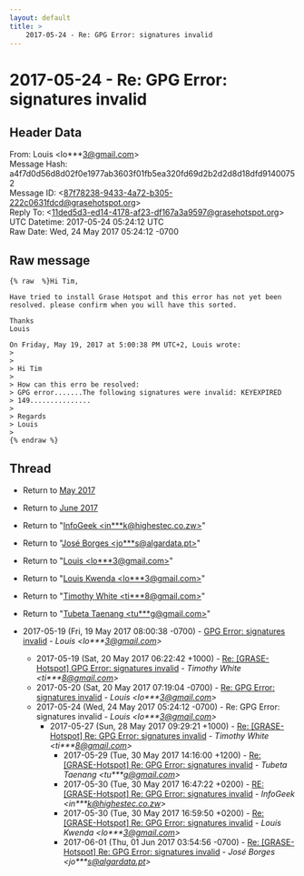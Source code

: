 ```yaml
---
layout: default
title: >
    2017-05-24 - Re: GPG Error: signatures invalid
---
```


# 2017-05-24 - Re: GPG Error: signatures invalid

## Header Data

From: Louis \<lo***3@gmail.com\><br>
Message Hash: a4f7d0d56d8d02f0e1977ab3603f01fb5ea320fd69d2b2d2d8d18dfd91400752<br>
Message ID: \<87f78238-9433-4a72-b305-222c0631fdcd@grasehotspot.org\><br>
Reply To: \<11ded5d3-ed14-4178-af23-df167a3a9597@grasehotspot.org\><br>
UTC Datetime: 2017-05-24 05:24:12 UTC<br>
Raw Date: Wed, 24 May 2017 05:24:12 -0700<br>

## Raw message

```
{% raw  %}Hi Tim, 

Have tried to install Grase Hotspot and this error has not yet been 
resolved. please confirm when you will have this sorted.

Thanks 
Louis

On Friday, May 19, 2017 at 5:00:38 PM UTC+2, Louis wrote:
>
>
> Hi Tim
>
> How can this erro be resolved:
> GPG error.......The following signatures were invalid: KEYEXPIRED 
> 149...............
>
> Regards
> Louis
>
{% endraw %}
```

## Thread

+ Return to [May 2017](/archive/2017/05)
+ Return to [June 2017](/archive/2017/06)

+ Return to "[InfoGeek <in***k<span>@</span>highestec.co.zw>](/authors/in___k_at_highestec_co_zw)"
+ Return to "[José Borges <jo***s<span>@</span>algardata.pt>](/authors/jo___s_at_algardata_pt)"
+ Return to "[Louis <lo***3<span>@</span>gmail.com>](/authors/lo___3_at_gmail_com)"
+ Return to "[Louis Kwenda <lo***3<span>@</span>gmail.com>](/authors/lo___3_at_gmail_com)"
+ Return to "[Timothy White <ti***8<span>@</span>gmail.com>](/authors/ti___8_at_gmail_com)"
+ Return to "[Tubeta Taenang <tu***g<span>@</span>gmail.com>](/authors/tu___g_at_gmail_com)"

+ 2017-05-19 (Fri, 19 May 2017 08:00:38 -0700) - [GPG Error: signatures invalid](/archive/2017/05/3c9e18596e661e8805d2b0fb46b5a1c73dc5396592f418dbf01f96f23daa9160) - _Louis \<lo***3@gmail.com\>_
  + 2017-05-19 (Sat, 20 May 2017 06:22:42 +1000) - [Re: [GRASE-Hotspot] GPG Error: signatures invalid](/archive/2017/05/4d9bea94552a86871c7dc34ee950f3b416a081fdc7d1849df6f272e4fce439b3) - _Timothy White \<ti***8@gmail.com\>_
  + 2017-05-20 (Sat, 20 May 2017 07:19:04 -0700) - [Re: GPG Error: signatures invalid](/archive/2017/05/d0eae3fc38a37df2ce256219a89aed4666ecc29f949746b200f49dad0c68dcf1) - _Louis \<lo***3@gmail.com\>_
  + 2017-05-24 (Wed, 24 May 2017 05:24:12 -0700) - Re: GPG Error: signatures invalid - _Louis \<lo***3@gmail.com\>_
    + 2017-05-27 (Sun, 28 May 2017 09:29:21 +1000) - [Re: [GRASE-Hotspot] Re: GPG Error: signatures invalid](/archive/2017/05/10487139165589a61de72e872cc32d876ba5679801eb676f7151a416427750eb) - _Timothy White \<ti***8@gmail.com\>_
      + 2017-05-29 (Tue, 30 May 2017 14:16:00 +1200) - [Re: [GRASE-Hotspot] Re: GPG Error: signatures invalid](/archive/2017/05/8f605c3547b91ead55442e957eed6e91e8a53089114ebc9dc315f03cc5337c44) - _Tubeta Taenang \<tu***g@gmail.com\>_
      + 2017-05-30 (Tue, 30 May 2017 16:47:22 +0200) - [RE: [GRASE-Hotspot] Re: GPG Error: signatures invalid](/archive/2017/05/f36280f01e101e2abe1bd1fb7152fe197c48c1c06bccdb95e8a17e3e95b9208a) - _InfoGeek \<in***k@highestec.co.zw\>_
      + 2017-05-30 (Tue, 30 May 2017 16:59:50 +0200) - [Re: [GRASE-Hotspot] Re: GPG Error: signatures invalid](/archive/2017/05/b9d9ed78ecf644e4a7b356dc4137aad4126a5c5fee963274baf7d34868d7e11d) - _Louis Kwenda \<lo***3@gmail.com\>_
      + 2017-06-01 (Thu, 01 Jun 2017 03:54:56 -0700) - [Re: [GRASE-Hotspot] Re: GPG Error: signatures invalid](/archive/2017/06/6ad450e45ac1cbe452e7c7d8a9f140f89983325c79a7ef5e9e5789331b0f8da6) - _José Borges \<jo***s@algardata.pt\>_

